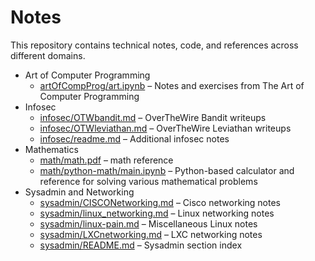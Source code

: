 # Notes

This repository contains technical notes, code, and references across different domains.

- Art of Computer Programming  
  - [artOfCompProg/art.ipynb](artOfCompProg/art.ipynb) – Notes and exercises from The Art of Computer Programming
- Infosec  
  - [infosec/OTWbandit.md](infosec/OTWbandit.md) – OverTheWire Bandit writeups  
  - [infosec/OTWleviathan.md](infosec/OTWleviathan.md) – OverTheWire Leviathan writeups  
  - [infosec/readme.md](infosec/readme.md) – Additional infosec notes  
- Mathematics  
  - [math/math.pdf](math/math.pdf) – math reference  
  - [math/python-math/main.ipynb](math/python-math/main.ipynb) – Python-based calculator and reference for solving various mathematical problems  
- Sysadmin and Networking  
  - [sysadmin/CISCONetworking.md](sysadmin/CISCONetworking.md) – Cisco networking notes
  - [sysadmin/linux_networking.md](sysadmin/linux_networking.md) – Linux networking notes
  - [sysadmin/linux-pain.md](sysadmin/linux-pain.md) – Miscellaneous Linux notes
  - [sysadmin/LXCnetworking.md](sysadmin/LXCnetworking.md) – LXC networking notes
  - [sysadmin/README.md](sysadmin/README.md) – Sysadmin section index  
